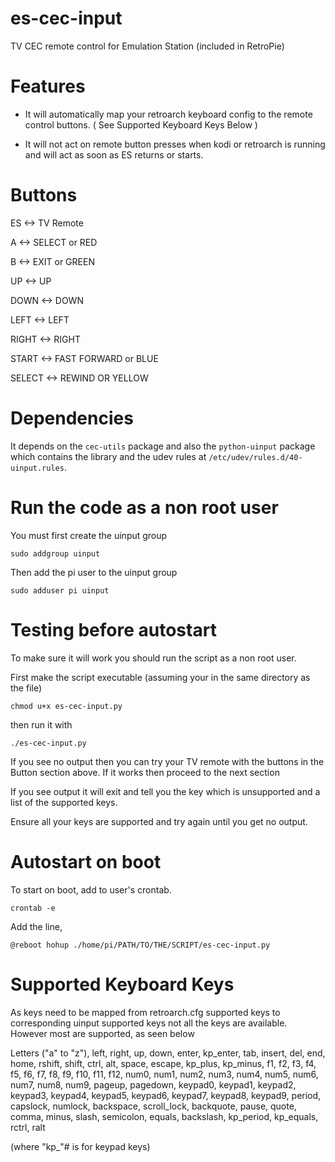 # es-cec-input
TV CEC remote control for Emulation Station (included in RetroPie)

# Features

* It will automatically map your retroarch keyboard config to the remote control buttons. ( See Supported Keyboard Keys Below )

* It will not act on remote button presses when kodi or retroarch is running and will act as soon as ES returns or starts.


# Buttons

ES       <->         TV Remote

A        <->        SELECT or RED

B        <->        EXIT or GREEN

UP       <->        UP

DOWN     <->        DOWN

LEFT     <->        LEFT

RIGHT    <->        RIGHT

START    <->        FAST FORWARD or BLUE

SELECT   <->        REWIND OR YELLOW

# Dependencies
It depends on the `cec-utils` package and also the `python-uinput` package which contains the library and the udev rules at 
`/etc/udev/rules.d/40-uinput.rules`. 

# Run the code as a non root user
You must first create the uinput group 

`sudo addgroup uinput`

Then add the pi user to the uinput group

`sudo adduser pi uinput`


# Testing before autostart
To make sure it will work you should run the script
as a non root user.

First make the script executable (assuming your in the same directory as the file)

`chmod u+x es-cec-input.py`

then run it with

`./es-cec-input.py`

If you see no output then you can try your TV remote with the buttons
in the Button section above. If it works then proceed to the next section

If you see output it will exit and tell you the key which is unsupported and 
a list of the supported keys.

Ensure all your keys are supported and try again until you get no output.

# Autostart on boot
To start on boot, add to user's crontab. 

`crontab -e`

Add the line,

`@reboot hohup ./home/pi/PATH/TO/THE/SCRIPT/es-cec-input.py`


# Supported Keyboard Keys

As keys need to be mapped from retroarch.cfg supported keys to corresponding uinput supported keys not all the keys are available. However most are supported, as seen below


Letters ("a" to "z"), left, right, up, down, enter, kp_enter, tab, insert, del, end, home, rshift, shift, ctrl, alt, space, escape, kp_plus, kp_minus, f1, f2, f3, f4, f5, f6, f7, f8, f9, f10, f11, f12,  num0, num1, num2, num3, num4, num5, num6, num7, num8, num9, pageup, pagedown, keypad0, keypad1, keypad2, keypad3, keypad4, keypad5, keypad6, keypad7, keypad8, keypad9, period, capslock, numlock, backspace, scroll_lock, backquote, pause, quote, comma, minus, slash, semicolon, equals, backslash, kp_period, kp_equals, rctrl, ralt

(where "kp_"# is for keypad keys)

